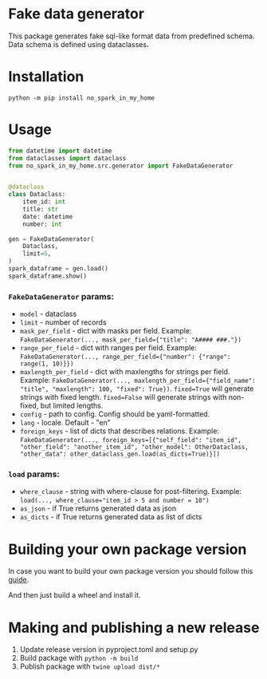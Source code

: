 # Fake data generator

This package generates fake sql-like format data from predefined schema.
Data schema is defined using dataclasses. 

# Installation

`
python -m pip install no_spark_in_my_home
`

# Usage

```python
from datetime import datetime
from dataclasses import dataclass
from no_spark_in_my_home.src.generator import FakeDataGenerator


@dataclass
class Dataclass:
    item_id: int
    title: str
    date: datetime
    number: int
    
gen = FakeDataGenerator(
    Dataclass,
    limit=5,
)
spark_dataframe = gen.load()
spark_dataframe.show()
```

### ```FakeDataGenerator``` params:

- ```model```  - dataclass
- ```limit``` - number of records
- ```mask_per_field``` - dict with masks per field. 
Example: ```FakeDataGenerator(..., mask_per_field={"title": "A#### ###."})```
- ```range_per_field``` - dict with ranges per field. Example: ```FakeDataGenerator(..., range_per_field={"number": {"range": range(1, 10)}})```
- ```maxlength_per_field``` - dict with maxlengths for strings per field. Example: ```FakeDataGenerator(..., maxlength_per_field={"field_name": "title", "maxlength": 100, "fixed": True})```. ```fixed=True``` will generate strings with fixed length. ```fixed=False``` will generate strings with non-fixed, but limited lengths.
- ```config``` - path to config. Config should be yaml-formatted.
- ```lang``` - locale. Default - "en"
- ```foreign_keys``` - list of dicts that describes relations. Example: ```FakeDataGenerator(..., foreign_keys=[{"self_field": "item_id", "other_field": "another_item_id", "other_model": OtherDataclass, "other_data": other_dataclass_gen.load(as_dicts=True)}])```

### ```load``` params:

- ```where_clause``` - string with where-clause for post-filtering. Example: ```load(..., where_clause="item_id > 5 and number = 10")```
- ```as_json``` - if True returns generated data as json
- ```as_dicts``` - if True returns generated data as list of dicts

# Building your own package version

In case you want to build your own package version you should follow
this [guide](https://python-packaging-tutorial.readthedocs.io/en/latest/setup_py.html).

And then just build a wheel and install it.

# Making and publishing a new release

1. Update release version in pyproject.toml and setup.py
2. Build package with `python -m build`
3. Publish package with `twine upload dist/*`
